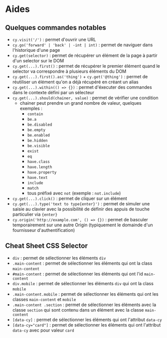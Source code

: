 # Aides

## Quelques commandes notables

- `cy.visit('/')` : permet d'ouvrir une URL
- `cy.go('forward' | 'back' | -int | int)` : permet de naviguer dans l'historique d'une page
- `cy.get(selector)` : permet de récupérer un élément de la page à partir d'un selector sur le DOM
- `cy.get(...).first()` : permet de récupérer le premier élément quand le selector va correspondre à plusieurs éléments du DOM
- `cy.get(...).first().as('thing')` + `cy.get('@thing')` : permet de réutiliser un élément qu'on a déjà récupéré en créant un alias
- `cy.get(...).within(() => {})` : permet d'éxecuter des commandes dans le contexte défini par un sélecteur
- `cy.get(...).should(chainer, value)` : permet de vérifier une condition
  - chainer peut prendre un grand nombre de valeur, quelques exemples : 
    - `contain`
    - `be.a`
    - `be.disabled`
    - `be.empty`
    - `be.enabled`
    - `be.hidden`
    - `be.visible`
    - `exist`
    - `eq`
    - `have.class`
    - `have.length`
    - `have.property`
    - `have.text`
    - `include`
    - `match`
    - tous préfixé avec `not` (exemple : `not.include`)
- `cy.get(...).click()` : permet de cliquer sur un élément
- `cy.get(...).type('text to type{enter}')` : permet de simuler une saisie au clavier avec la possibilité de définir des appuis de touche particulier via `{enter}`
- `cy.origin('http://example.com', () => {})` : permet de basculer temporairement sur une autre Origin (typiquement le domainde d'un fournisseur d'authentification)

## Cheat Sheet CSS Selector

- `div` : permet de sélectionner les éléments `div`
- `.main-content` : permet de sélectionner les éléments qui ont la class `main-content`
- `#main-content` : permet de sélectionner les éléments qui ont l'id `main-content`
- `div.mobile` : permet de sélectionner les éléments `div` qui ont la class `mobile`
- `.main-content.mobile` : permet de sélectionner les éléments qui ont les classes `main-content` et `mobile`
- `.main-content .section` : permet de sélectionner les éléments avec la classe `section` qui sont contenu dans un élément avec la classe `main-content`
- `[data-cy]` : permet de sélectionner les éléments qui ont l'attribut `data-cy`
- `[data-cy="card"]` : permet de sélectionner les éléments qui ont l'attribut `data-cy` avec pour valeur `card`
